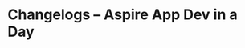 # Changelogs &ndash; Aspire App Dev in a Day

<!-- <a name="x.y.z"></a>
## x.y.z (yyyy-mm-dd)

*Features*
* ...

*Bug Fixes*
* ...

*Breaking Changes*
* ... -->
